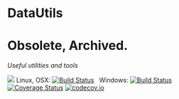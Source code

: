 # DataUtils

# Obsolete, Archived.

*Useful utilities and tools*

[![](https://img.shields.io/badge/docs-latest-blue.svg)](https://jlapeyre.github.io/DataUtils.jl/latest)
Linux, OSX: [![Build Status](https://travis-ci.org/jlapeyre/DataUtils.jl.svg?branch=master)](https://travis-ci.org/jlapeyre/DataUtils.jl)
&nbsp;
Windows: [![Build Status](https://ci.appveyor.com/api/projects/status/github/jlapeyre/DataUtils.jl?branch=master&svg=true)](https://ci.appveyor.com/project/jlapeyre/datautils-jl)
&nbsp; &nbsp; &nbsp;
[![Coverage Status](https://coveralls.io/repos/jlapeyre/DataUtils.jl/badge.svg?branch=master&service=github)](https://coveralls.io/github/jlapeyre/DataUtils.jl?branch=master)
[![codecov.io](http://codecov.io/github/jlapeyre/DataUtils.jl/coverage.svg?branch=master)](http://codecov.io/github/jlapeyre/DataUtils.jl?branch=master)
